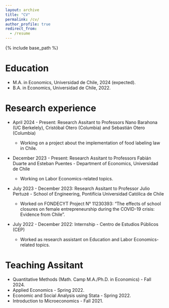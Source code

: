 ```yaml
---
layout: archive
title: "CV"
permalink: /cv/
author_profile: true
redirect_from:
  - /resume
---
```


{% include base_path %}

Education
======
* M.A. in Economics, Universidad de Chile, 2024 (expected).
* B.A. in Economics, Universidad de Chile, 2022.

Research experience
======
* April 2024 - Present: Research Assitant to Professors Nano Barahona (UC Berkelely), Cristóbal Otero (Columbia) and Sebastián Otero (Columbia)
   * Working on a project about the implementation of food labeling law in Chile.

* December 2023 - Present: Research Assitant to Professors Fabián Duarte and Esteban Puentes - Department of Economics, Universidad de Chile
   * Working on Labor Economics-related topics.

* July 2023 - December 2023: Research Assitant to Professor Julio Pertuzé - School of Engineering, Pontifícia Universidad Católica de Chile
   * Worked on FONDECYT Project N° 11230393: “The effects of school closures on female entrepreneurship during the COVID-19 crisis: Evidence from Chile”.

* July 2022 - December 2022: Internship - Centro de Estudios Públicos (CEP)
   * Worked as research assistant on Education and Labor Economics-related topics.

Teaching Assitant
======
* Quantitative Methods (Math. Camp M.A./Ph.D. in Economics) - Fall 2024.
* Applied Economics - Spring 2022.
* Economic and Social Analysis using Stata - Spring 2022.
* Introduction to Microeconomics - Fall 2021.
